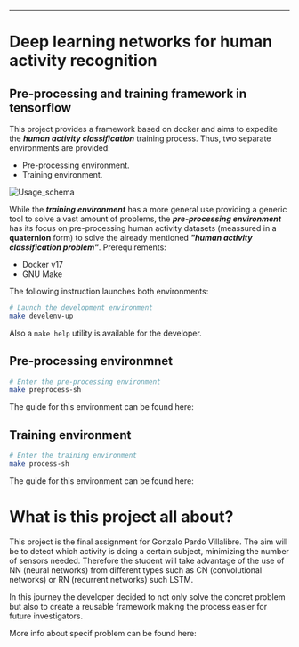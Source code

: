 -----------------------------------------
# Deep learning networks for human activity recognition

## Pre-processing and training framework in tensorflow

This project provides a framework based on docker and aims to expedite the ***human activity classification*** training process. Thus, two separate environments are provided:
- Pre-processing environment.
- Training environment.

![Usage_schema](../doc/images/docker-architecture.png)

While the ***training environment*** has a more general use providing a generic tool to solve a vast amount of problems, the ***pre-processing environment*** has its focus on pre-processing human activity datasets (meassured in a **quaternion** form) to solve the already mentioned ***"human activity classification problem"***.
Prerequirements:
 - Docker v17
 - GNU Make

The following instruction launches both environments:
```sh
# Launch the development environment
make develenv-up
```

Also a `make help` utility is available for the developer.

## Pre-processing environmnet
```sh
# Enter the pre-processing environment
make preprocess-sh
```
The guide for this environment can be found here: 

## Training environment
```sh
# Enter the training environment
make process-sh
```
The guide for this environment can be found here:


# What is this project all about?
This project is the final assignment for Gonzalo Pardo Villalibre. The aim will be to detect which activity is doing a certain subject, minimizing the number of sensors needed. Therefore the student will take advantage of the use of NN (neural networks) from different types such as CN (convolutional networks) or RN (recurrent networks) such LSTM.

In this journey the developer decided to not only solve the concret problem but also to create a reusable framework making the process easier for future investigators.

More info about specif problem can be found here:
